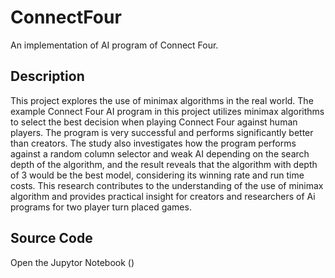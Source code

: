 # ConnectFour
An implementation of AI program of Connect Four. 

## Description
This project explores the use of minimax algorithms in the real world.  The example Connect Four AI program in this project utilizes minimax algorithms to select the best decision when playing Connect Four against human players. The program is very successful and performs significantly better than creators. The study also investigates how the program performs against a random column selector and weak AI depending on the search depth of the algorithm, and the result reveals that the algorithm with depth of 3 would be the best model, considering its winning rate and run time costs. This research contributes to the understanding of the use of minimax algorithm and provides practical insight for creators and researchers of Ai programs for two player turn placed games.

## Source Code
Open the Jupytor Notebook ()


